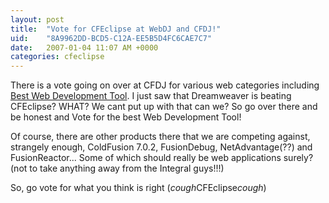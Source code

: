 ```yaml
---
layout: post
title:  "Vote for CFEclipse at WebDJ and CFDJ!"
uid:	"8A9962DD-BCD5-C12A-EE5B5D4FC6CAE7C7"
date:   2007-01-04 11:07 AM +0000
categories: cfeclipse
---
```

There is a vote going on over at CFDJ for various web categories including <a href="http://www2.sys-con.com/mx/readerschoice2004/frameliveupdate.cfm?BType=3">Best Web Development Tool</a>. I just saw that Dreamweaver is beating CFEclipse? WHAT? We cant put up with that can we? So go over there and be honest and Vote for the best Web Development Tool!

Of course, there are other products there that we are competing against, strangely enough, ColdFusion 7.0.2, FusionDebug, NetAdvantage(??) and FusionReactor... Some of which should really be web applications surely? (not to take anything away from the Integral guys!!!)


So, go vote for what you think is right (*cough*CFEclipse*cough*)
